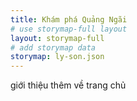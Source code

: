 ```yaml
---
title: Khám phá Quảng Ngãi
# use storymap-full layout
layout: storymap-full
# add storymap data
storymap: ly-son.json
---
```


giới thiệu thêm về trang chủ
